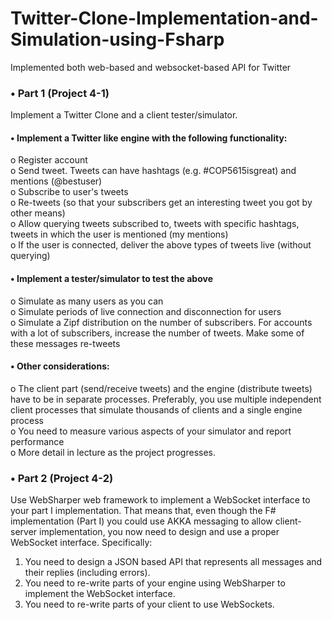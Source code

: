 # Twitter-Clone-Implementation-and-Simulation-using-Fsharp
Implemented both web-based and websocket-based API for Twitter

### •	 Part 1 (Project 4-1)
Implement a Twitter Clone and a client tester/simulator.  
#### •	 Implement a Twitter like engine with the following functionality:  
  o	Register account  
  o	Send tweet. Tweets can have hashtags (e.g. #COP5615isgreat) and mentions (@bestuser)  
  o	Subscribe to user's tweets  
  o	Re-tweets (so that your subscribers get an interesting tweet you got by other means)  
  o	Allow querying tweets subscribed to, tweets with specific hashtags, tweets in which the user is mentioned (my mentions)  
  o	If the user is connected, deliver the above types of tweets live (without querying)  
#### •	Implement a tester/simulator to test the above  
  o	Simulate as many users as you can  
  o	Simulate periods of live connection and disconnection for users  
  o	Simulate a Zipf distribution on the number of subscribers. For accounts with a lot of subscribers, increase the number of tweets. Make some of these messages re-tweets  
#### •	Other considerations:  
  o	The client part (send/receive tweets) and the engine (distribute tweets) have to be in separate processes. Preferably, you use multiple independent client processes that     simulate thousands of clients and a single engine process  
  o	You need to measure various aspects of your simulator and report performance  
  o	More detail in lecture as the project progresses. 
### •	 Part 2 (Project 4-2)  
Use WebSharper web framework to implement a WebSocket interface to your part I implementation. That means that, even though the F#  implementation (Part I) you could use AKKA messaging to allow client-server implementation, you now need to design and use a proper WebSocket interface. Specifically:  
1.	You need to design a JSON based API that  represents all messages and their replies (including errors).  
2.	You need to re-write parts of your engine using WebSharper to implement the WebSocket interface.  
3.	You need to re-write parts of your client to use WebSockets.  
